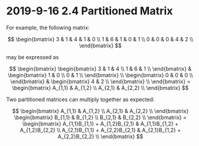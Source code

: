 # 2019-9-16 2.4 Partitioned Matrix
For example, the following matrix:

$$
\begin{bmatrix}
  3 & 1 & 4 & 1 & 0 \\
  1 & 6 & 1 & 0 & 1 \\
  0 & 0 & 0 & 4 & 2 \\
\end{bmatrix}
$$

may be expressed as

$$
\begin{bmatrix}
  \begin{bmatrix}
    3 & 1 & 4 \\
    1 & 6 & 1 \\
  \end{bmatrix} &   \begin{bmatrix}
    1 & 0 \\
    0 & 1 \\
  \end{bmatrix} \\
  \begin{bmatrix}
    0 & 0 & 0 \\
  \end{bmatrix} &   \begin{bmatrix}
    4 & 2 \\
  \end{bmatrix} \\
\end{bmatrix} = \begin{bmatrix}
  A_{1,1} & A_{1,2} \\
  A_{2,1} & A_{2,2} \\
\end{bmatrix}
$$

Two partitioned matrices can multiply together as expected:

$$
 \begin{bmatrix}
  A_{1,1} & A_{1,2} \\
  A_{2,1} & A_{2,2} \\
\end{bmatrix} \begin{bmatrix}
  B_{1,1} & B_{1,2} \\
  B_{2,1} & B_{2,2} \\
\end{bmatrix} =  \begin{bmatrix}
  A_{1,1}B_{1,1} + A_{1,2}B_{2,1} & A_{1,1}B_{1,2} + A_{1,2}B_{2,2} \\
  A_{2,1}B_{1,1} + A_{2,2}B_{2,1} & A_{2,1}B_{1,2} + A_{2,2}B_{2,2} \\
\end{bmatrix}
$$